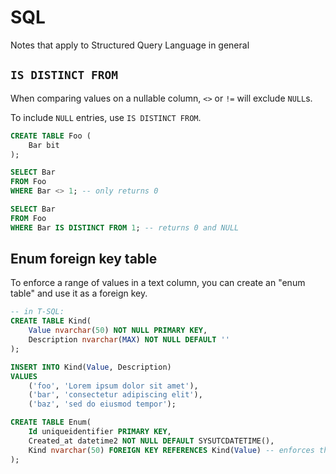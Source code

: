 # SQL

Notes that apply to Structured Query Language in general

## `IS DISTINCT FROM`

When comparing values on a nullable column, `<>` or `!=` will exclude `NULL`s.

To include `NULL` entries, use `IS DISTINCT FROM`.

```sql
CREATE TABLE Foo (
    Bar bit
);

SELECT Bar
FROM Foo
WHERE Bar <> 1; -- only returns 0

SELECT Bar
FROM Foo
WHERE Bar IS DISTINCT FROM 1; -- returns 0 and NULL
```

## Enum foreign key table

To enforce a range of values in a text column, you can create an "enum table" and use it as a foreign key.

```sql
-- in T-SQL:
CREATE TABLE Kind(
    Value nvarchar(50) NOT NULL PRIMARY KEY,
    Description nvarchar(MAX) NOT NULL DEFAULT ''
);

INSERT INTO Kind(Value, Description)
VALUES
    ('foo', 'Lorem ipsum dolor sit amet'),
    ('bar', 'consectetur adipiscing elit'),
    ('baz', 'sed do eiusmod tempor');

CREATE TABLE Enum(
    Id uniqueidentifier PRIMARY KEY,
    Created_at datetime2 NOT NULL DEFAULT SYSUTCDATETIME(),
    Kind nvarchar(50) FOREIGN KEY REFERENCES Kind(Value) -- enforces that it matches an entry in the enum table
);
```
